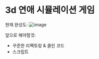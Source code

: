 # 3d 연애 시뮬레이션 게임 

현재 완성도: 
![image](https://github.com/user-attachments/assets/452ae6bd-8c5c-4894-81b2-bc26dc9bd902)

앞으로 해야할것:

- 꾸준한 리팩토링 & 클린 코드
- 스크립트
